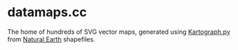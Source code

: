 # datamaps.cc

The home of hundreds of SVG vector maps, generated using [Kartograph.py](https://github.com/kartograph/kartograph.py) from [Natural Earth](http://www.naturalearthdata.com/) shapefiles.
